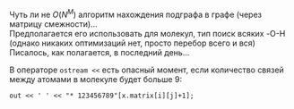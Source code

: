 Чуть ли не $O(N^M)$ алгоритм нахождения подграфа в графе (через матрицу смежности)... \
Предполагается его использовать для молекул, тип поиск всяких -O-H (однако никаких оптимизаций нет, просто перебор всего и вся) \
Писалось, как полагается, в последний день...

В операторе ```ostream <<``` есть опасный момент, если количество связей между атомами в молекуле будет больше 9:
```
out << ' ' << "* 123456789"[x.matrix[i][j]+1];
```
